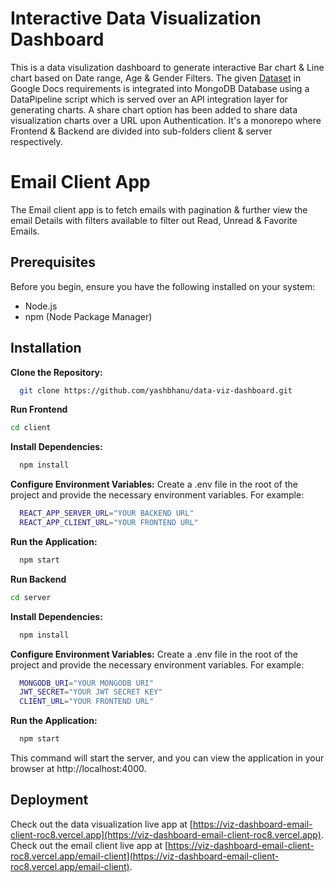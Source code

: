 # Interactive Data Visualization Dashboard

This is a data visulization dashboard to generate interactive Bar chart & Line chart based on Date range, Age & Gender Filters. 
The given [Dataset](https://docs.google.com/spreadsheets/d/1l7GstWHc69HPV0irSdvoMIyHgtufUPKsbtCiNw7IKR0) in Google Docs requirements is integrated into MongoDB Database using a DataPipeline script which is served over an API integration layer for generating charts.
A share chart option has been added to share data visualization charts over a URL upon Authentication.
It's a monorepo where Frontend & Backend are divided into sub-folders client & server respectively.

# Email Client App

The Email client app is to fetch emails with pagination & further view the email Details with filters available to filter out Read, Unread & Favorite Emails.

## Prerequisites

Before you begin, ensure you have the following installed on your system:
* Node.js
* npm (Node Package Manager)

## Installation

<b>Clone the Repository:</b>

```sh
  git clone https://github.com/yashbhanu/data-viz-dashboard.git
  ```

  <b>Run Frontend</b>

  ```sh
  cd client
  ```

  <b>Install Dependencies:</b>

```sh
  npm install
  ```

  <b>Configure Environment Variables:</b>
Create a .env file in the root of the project and provide the necessary environment variables. For example:

```sh
  REACT_APP_SERVER_URL="YOUR BACKEND URL"
  REACT_APP_CLIENT_URL="YOUR FRONTEND URL"
  ```

<b>Run the Application:</b>

```sh
  npm start
  ```

<b>Run Backend</b>

  ```sh
  cd server
  ```

  <b>Install Dependencies:</b>

```sh
  npm install
  ```

  <b>Configure Environment Variables:</b>
Create a .env file in the root of the project and provide the necessary environment variables. For example:

```sh
  MONGODB_URI="YOUR MONGODB URI"
  JWT_SECRET="YOUR JWT SECRET KEY"
  CLIENT_URL="YOUR FRONTEND URL"
  ```

<b>Run the Application:</b>

```sh
  npm start
  ```

  This command will start the server, and you can view the application in your browser at http://localhost:4000.

  ## Deployment

Check out the data visualization live app at [https://viz-dashboard-email-client-roc8.vercel.app](https://viz-dashboard-email-client-roc8.vercel.app).
Check out the email client live app at [https://viz-dashboard-email-client-roc8.vercel.app/email-client](https://viz-dashboard-email-client-roc8.vercel.app/email-client).
